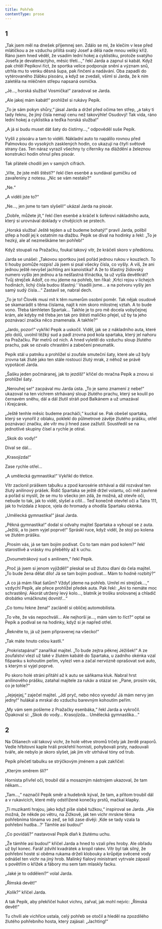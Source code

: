 ```yaml
---
title: Pohřeb
contentType: prose
---
```


## 1

  

„Tak jsem měl na dnešek příjemnej sen. Zdálo se mi, že klečím v lese před mlátičkou a ze vzduchu přilítá svatý Josef a dělá nade mnou veliký kříž. Ráno jsem hned věděl, že vsadím lední hokej a cyklistiku, protože svatýho Josefa je devatenáctýho, měsíc třetí…,“ řekl Jarda a zapnul si kabát. Když pak chtěl Pepíkovi říct, že sportka velice podporuje snění a význam snů, utrhla mu to venku děsná šupa, pak řinčení a nadávání. Oba zapadli do vytérovaného žlábku pisoáru, a když se zvedali, všiml si Jarda, že k nim zaletěla na mléčném střepu napsaná osmička.

„Jé…, horská služba! Vosmička!“ zaradoval se Jarda.

„Ale jakej mám kabát!“ prohlížel si rukávy Pepík.

„To je sám pokyn shůry,“ jásal Jarda a držel před očima ten střep, „a taky ti tady řeknu, že jiný čísla nemají cenu než takovýhle! Osudový! Tak vida, ráno lední hokej a cyklistika a teďka horská služba!“

„A já si budu muset dát šaty do čistírny…,“ odpověděl suše Pepík.

Vyšli z pisoáru a tam to viděli. Nákladní auto to napálilo rovnou před Palmovkou do vysokých zasklených hodin, co ukazují na čtyři světově strany čas. Ten náraz vyrazil všechny ty ciferníky na dláždění a železnou konstrukci hodin ohnul přes pisoár.

Tak přátelé chodili jen v samých cifrách.

„Víte, že jste měli štěstí?“ řekl člen esenbé a sundával gumičku od zavařeniny z notesu. „Nic se vám nestalo?“

„Ne.“

„A viděli jste to?“

„Ne…, jen jsme to tam slyšeli!“ ukázal Jarda na pisoár.

„Dobře, můžete jít,“ řekl člen esenbé a kráčel k šoférovi nákladního auta, který si urovnával doklady v chvějících se prstech.

„Horská služba! Ještě tejden a už budeme bohatý!“ pravil Jarda, políbil střep a hodil jej k ostatním na dlažbu. Pepík se díval na hodinky a řekl: „To je hezký, ale ať nezmeškáme ten pohřeb!“

Když stoupali na Pražačku, foukal takový vítr, že kráčeli skoro v předklonu.

Jarda se unášel: „Takovou sportkou jseš pořád jednou rukou v kouzlech. To ti houby pomůže rozpis! Já jsem si psal všecky čísla, co vyšly. A víš, že ani jednou ještě nevyšel jachting ani kanoistika? A že to šťastný židovský numero vyšlo jen jednou a ta nešťastná třináctka, ta už vyšla devětkrát? Tvůj strejček Adolf, co mu jdeme na pohřeb, ten říkal: ‚Krtci rejou v lichejch hodinách, lichý čísla budou šťastný.‘ Vsadili jsme… a na potvoru vyšly jen samý sudý čísla…“ Zastavil se, nabral dech.

„To je to! Člověk musí mít k těm numerům osobní poměr. Tak nějak osudově se skamarádit s těma číslama, najít k nim skoro milostnej vztah. A to bude vono. Třeba támhleten Spartak… Takhle je to pro mě docela vobyčejnej krám, ale kdyby mě třeba jen tak pro štěstí maličko přejel, už by ta jeho poznávací značka něco znamenala. A takhle?“

„Jardo, pozor!“ vykřikl Pepík a uskočil. Viděl, jak se z nákladního auta, které jelo dolů, uvolnil těžký sud a padl zrovna pod kola spartaka, který jel nahoru na Pražačku. Pár metrů od nich. A hned vyletěl do vzduchu sloup žlutého prachu, pak se ozvalo chrastění a zabečení pneumatik.

Pepík stál u patníku a prohlížel si zoufale smuteční šaty, které ale už byly zrovna tak žluté jako ten stále rostoucí žlutý mrak, z něhož se právě vypotácel Jarda.

„Šašku jeden počmáranej, jak to jezdíš!“ křičel do mračna Pepík a znovu si prohlížel šaty.

„Nerouhej se!“ zacpával mu Jarda ústa. „To je samo znamení z nebe!“ ukazoval na ten vichrem strhávaný sloup žlutého prachu, který se koulil po černavém sněhu, dál a dál žlutil stráň pod Balkánem a už umazával i Krejcárek.

„Ještě tenhle měsíc budeme pracháči,“ kuckal se. Pak obešel spartaka, který se vynořil z oblaku, poklekl do půlmetrové závěje žlutého prášku, otřel poznávací značku, ale vítr mu ji hned zase zažlutil. Soustředil se na jednotlivé skupiny čísel a rychle je otíral.

„Skok do vody!“

Díval se dál…

„Krasojízda!“

Zase rychle otřel…

„A umělecká gymnastika!“ Vykřikl do třetice.

Vítr zaclonil práškem tabulku a zpod karosérie strhával a dál rozvával ten žlutý anilinový prášek. Řidič Spartaka se ještě držel volantu, oči měl zavřené a pořád si myslil, že se mu to všecko jen zdá, že možná, až otevře oči, nebude to tak, jak to viděl, slyšel a cítil… Teď konečně otevřel oči a Tatra 111, jak to hvízdala z kopce, vjela do hromady a ohodila Spartaku okénka.

„Umělecká gymnastika!“ jásal Jarda.

„Pěkná gymnastika!“ dodal si odvahy majitel Spartaka a vyhoupl se z auta. „Ježíši, a to jsem vyjel poprvé!“ Spráskl ruce, když viděl, že stojí po kolena ve žlutém prášku.

„Prosím vás, já se tam bojím podívat. Co to tam mám pod kolem?“ řekl starostlivě a vrásky mu přeběhly až k uchu.

„Dvoumetrákový sud s anilinem,“ řekl Pepík.

„Proč já jsem si jenom vyjížděl!“ pleskal se už žlutou dlaní do čela majitel. „To bude žena dělat dílo! Já se tam bojím podívat… Mám to hodně rozbitý?“

„A co já mám říkat šatům? Vždyť jdeme na pohřeb. Umřel mi strejček…,“ vzdychl Pepík, ale přece prohlížel předek auta. Pak řekl: „Ani to nemáte moc schrastěný. Akorát utržený levý kolo…, blatník je trošku srolovanej a chladič drobátko vmáčknutej do­vnitř…“

„Co tomu řekne žena!“ zacláněl si obličej automobilista.

„To víte, že vás nepochválí… Ale nejhorší je…, mám vám to říct?“ optal se Pepík a podíval se na hodinky, když si je napřed otřel.

„Řekněte to, já už jsem připravenej na všecko!“

„Tak máte hnuto celou kastlí.“

„Prokristapána!“ zanaříkal majitel. „To bude zejtra pěknej Jéžišek!“ A ze zoufalství vlezl už také v žlutém kabátě do Spartaka, u zadního okénka vzal fišpanku s kohoutím peřím, vylezl ven a začal nervózně oprašovat své auto, s kterým si vyjel poprvé.

Po skoro holé stráni přitáhl až k autu se sáňkama kluk. Nabral hrst anilinového prášku, zatahal majitele za rukáv a otázal se: „Pane, prosím vás, co je tohle?“

„Jejejejej,“ zaječel majitel. „Jdi pryč, nebo něco vyvedu! Já mám nervy jen jedny!“ hulákal a mrskal do vzduchu barevným kohoutím peřím.

„My vám sem pošleme z Pražačky esenbáka,“ řekl Jarda a vykročil. Opakoval si: „Skok do vody… Krasojízda… Umělecká gymnastika…“

## 2

  

Na Olšanech vál takový vichr, že holé větve stromů trčely jak žerdě praporů. Vedle hřbitovní kaple hráli prokřehlí hornisti, pohybovali prsty, nadouvali tváře, ale nebylo je skoro slyšet, jak jim vítr utrhával tóny od trub.

Pepík přečetl tabulku se strýčkovým jménem a pak zakřičel:

„Kterým směrem šli?“

Hornista přivřel oči, troubil dál a mosazným nástrojem ukazoval, že tam někam…

„Tam…,“ naznačil Pepík směr a hudebník kýval, že tam, a přitom troubil dál a v rukavicích, které měly odstřižené konečky prstů, mačkal klapky.

„Ti muzikanti hrajou, jako když píše slabě tužkou,“ inspiroval se Jarda. „Ale možná, že někde po větru, na Žižkově, jak ten vichr mrskne těma pohřebníma tónama vo zeď, se lidi zase divěji: ‚Kde se tady vzala ta pohřební hudba…?‘ Támhle asi budou!“

„Co povídáš?“ nastavoval Pepík dlaň k žlutému uchu.

„Že támhle asi budou!“ křičel Jarda a hned to vzali přes hroby. Ale obřadu už byl konec. Farář zdvihl kvadrátek a kropil rakev. Vítr byl tak silný, že pohřební hosté si oběma rukama drželi klobouky a krůpěje svěcené vody odnášel ten vichr na jiný hrob. Malinký fialový ministrant vytrvale zápasil s povětřím o křížek a fábory mu sem tam mlaskly facku.

„Jaké je to oddělení?“ volal Jarda.

„Římská devět!“

„Kolik?“ křičel Jarda.

A tak Pepík, aby překřičel hukot vichru, zařval, jak mohl nejvíc: „Římská devět!“

Tu chvíli ale vichřice ustala, celý pohřeb se otočil a hleděl na zpozdilého žlutého pohřebního hosta, který zajásal: „Jachting!“
